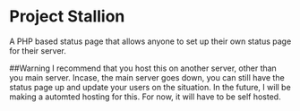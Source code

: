 # Project Stallion
A PHP based status page that allows anyone to set up their own status page for their server.

##Warning
I recommend that you host this on another server, other than you main server. Incase, the main server goes down, you can still have the status page up and update your users on the situation. In the future, I will be making a automted hosting for this. For now, it will have to be self hosted.

